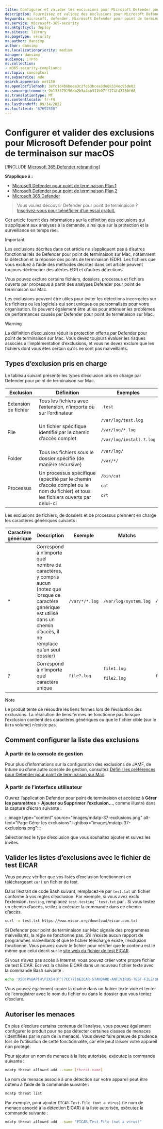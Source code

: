 ```yaml
---
title: Configurer et valider les exclusions pour Microsoft Defender pour point de terminaison sur Mac
description: Fournissez et validez des exclusions pour Microsoft Defender pour point de terminaison sur Mac. Des exclusions peuvent être définies pour les fichiers, les dossiers et les processus.
keywords: microsoft, defender, Microsoft Defender pour point de terminaison, mac, exclusions, analyses, antivirus
ms.service: microsoft-365-security
ms.mktglfcycl: deploy
ms.sitesec: library
ms.pagetype: security
ms.author: dansimp
author: dansimp
ms.localizationpriority: medium
manager: dansimp
audience: ITPro
ms.collection:
- m365-security-compliance
ms.topic: conceptual
ms.subservice: mde
search.appverid: met150
ms.openlocfilehash: 3efc1d4b6beea3c2fe63bcea8de86534ec95de02
ms.sourcegitcommit: 9b133379196da2b3a4bb311b07ff274f43780f68
ms.translationtype: MT
ms.contentlocale: fr-FR
ms.lasthandoff: 09/14/2022
ms.locfileid: "67692338"
---
```

# <a name="configure-and-validate-exclusions-for-microsoft-defender-for-endpoint-on-macos"></a>Configurer et valider des exclusions pour Microsoft Defender pour point de terminaison sur macOS

[!INCLUDE [Microsoft 365 Defender rebranding](../../includes/microsoft-defender.md)]


**S’applique à :**
- [Microsoft Defender pour point de terminaison Plan 1](https://go.microsoft.com/fwlink/p/?linkid=2154037)
- [Microsoft Defender pour point de terminaison Plan 2](https://go.microsoft.com/fwlink/p/?linkid=2154037)
- [Microsoft 365 Defender](https://go.microsoft.com/fwlink/?linkid=2118804)

> Vous voulez découvrir Defender pour point de terminaison ? [Inscrivez-vous pour bénéficier d’un essai gratuit.](https://signup.microsoft.com/create-account/signup?products=7f379fee-c4f9-4278-b0a1-e4c8c2fcdf7e&ru=https://aka.ms/MDEp2OpenTrial?ocid=docs-wdatp-investigateip-abovefoldlink)

Cet article fournit des informations sur la définition des exclusions qui s’appliquent aux analyses à la demande, ainsi que sur la protection et la surveillance en temps réel.

> [!IMPORTANT]
> Les exclusions décrites dans cet article ne s’appliquent pas à d’autres fonctionnalités de Defender pour point de terminaison sur Mac, notamment la détection et la réponse des points de terminaison (EDR). Les fichiers que vous excluez à l’aide des méthodes décrites dans cet article peuvent toujours déclencher des alertes EDR et d’autres détections.

Vous pouvez exclure certains fichiers, dossiers, processus et fichiers ouverts par processus à partir des analyses Defender pour point de terminaison sur Mac.

Les exclusions peuvent être utiles pour éviter les détections incorrectes sur les fichiers ou les logiciels qui sont uniques ou personnalisés pour votre organisation. Ils peuvent également être utiles pour atténuer les problèmes de performances causés par Defender pour point de terminaison sur Mac.

> [!WARNING]
> La définition d’exclusions réduit la protection offerte par Defender pour point de terminaison sur Mac. Vous devez toujours évaluer les risques associés à l’implémentation d’exclusions, et vous ne devez exclure que les fichiers dont vous êtes certain qu’ils ne sont pas malveillants.

## <a name="supported-exclusion-types"></a>Types d’exclusion pris en charge

Le tableau suivant présente les types d’exclusion pris en charge par Defender pour point de terminaison sur Mac.

Exclusion|Définition|Exemples
---|---|---
Extension de fichier|Tous les fichiers avec l’extension, n’importe où sur l’ordinateur|`.test`
File|Un fichier spécifique identifié par le chemin d’accès complet|`/var/log/test.log` <p> `/var/log/*.log` <p> `/var/log/install.?.log`
Folder|Tous les fichiers sous le dossier spécifié (de manière récursive)|`/var/log/` <p> `/var/*/`
Processus|Un processus spécifique (spécifié par le chemin d’accès complet ou le nom du fichier) et tous les fichiers ouverts par celui-ci|`/bin/cat` <p> `cat` <p> `c?t`

Les exclusions de fichiers, de dossiers et de processus prennent en charge les caractères génériques suivants :

Caractère générique|Description|Exemple|Matchs|Ne correspond pas
---|---|---|---|---
\*|Correspond à n’importe quel nombre de caractères, y compris aucun (notez que lorsque ce caractère générique est utilisé dans un chemin d’accès, il ne remplace qu’un seul dossier)|`/var/*/*.log`|`/var/log/system.log`|`/var/log/nested/system.log`
?|Correspond à n’importe quel caractère unique|`file?.log`|`file1.log` <p> `file2.log`|`file123.log`

> [!NOTE]
> Le produit tente de résoudre les liens fermes lors de l’évaluation des exclusions. La résolution de liens fermes ne fonctionne pas lorsque l’exclusion contient des caractères génériques ou que le fichier cible (sur le `Data` volume) n’existe pas.

## <a name="how-to-configure-the-list-of-exclusions"></a>Comment configurer la liste des exclusions

### <a name="from-the-management-console"></a>À partir de la console de gestion

Pour plus d’informations sur la configuration des exclusions de JAMF, de Intune ou d’une autre console de gestion, consultez [Définir les préférences pour Defender pour point de terminaison sur Mac](mac-preferences.md).

### <a name="from-the-user-interface"></a>À partir de l’interface utilisateur

Ouvrez l’application Defender pour point de terminaison et accédez à **Gérer les paramètres** \> **Ajouter ou Supprimer l’exclusion...**, comme illustré dans la capture d’écran suivante :

:::image type="content" source="images/mdatp-37-exclusions.png" alt-text="Page Gérer les exclusions" lightbox="images/mdatp-37-exclusions.png":::

Sélectionnez le type d’exclusion que vous souhaitez ajouter et suivez les invites.

## <a name="validate-exclusions-lists-with-the-eicar-test-file"></a>Valider les listes d’exclusions avec le fichier de test EICAR

Vous pouvez vérifier que vos listes d’exclusion fonctionnent en téléchargeant `curl` un fichier de test.

Dans l’extrait de code Bash suivant, remplacez-le par `test.txt` un fichier conforme à vos règles d’exclusion. Par exemple, si vous avez exclu l’extension`.testing`, remplacez `test.testing``test.txt` par . Si vous testez un chemin d’accès, veillez à exécuter la commande dans ce chemin d’accès.

```bash
curl -o test.txt https://www.eicar.org/download/eicar.com.txt
```

Si Defender pour point de terminaison sur Mac signale des programmes malveillants, la règle ne fonctionne pas. S’il n’existe aucun rapport de programmes malveillants et que le fichier téléchargé existe, l’exclusion fonctionne. Vous pouvez ouvrir le fichier pour vérifier que le contenu est le même que celui décrit sur le [site web du fichier de test EICAR](http://2016.eicar.org/86-0-Intended-use.html).

Si vous n’avez pas accès à Internet, vous pouvez créer votre propre fichier de test EICAR. Écrivez la chaîne EICAR dans un nouveau fichier texte avec la commande Bash suivante :

```bash
echo 'X5O!P%@AP[4\PZX54(P^)7CC)7}$EICAR-STANDARD-ANTIVIRUS-TEST-FILE!$H+H*' > test.txt
```

Vous pouvez également copier la chaîne dans un fichier texte vide et tenter de l’enregistrer avec le nom du fichier ou dans le dossier que vous tentez d’exclure.

## <a name="allow-threats"></a>Autoriser les menaces

En plus d’exclure certains contenus de l’analyse, vous pouvez également configurer le produit pour ne pas détecter certaines classes de menaces (identifiées par le nom de la menace). Vous devez faire preuve de prudence lors de l’utilisation de cette fonctionnalité, car elle peut laisser votre appareil non protégé.

Pour ajouter un nom de menace à la liste autorisée, exécutez la commande suivante :

```bash
mdatp threat allowed add --name [threat-name]
```

Le nom de menace associé à une détection sur votre appareil peut être obtenu à l’aide de la commande suivante :

```bash
mdatp threat list
```

Par exemple, pour ajouter `EICAR-Test-File (not a virus)` (le nom de menace associé à la détection EICAR) à la liste autorisée, exécutez la commande suivante :

```bash
mdatp threat allowed add --name "EICAR-Test-File (not a virus)"
```
